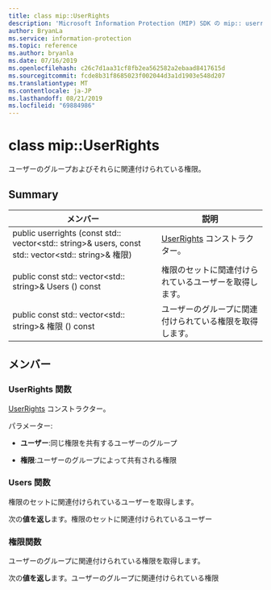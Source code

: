 ```yaml
---
title: class mip::UserRights
description: 'Microsoft Information Protection (MIP) SDK の mip:: userrights クラスについて説明します。'
author: BryanLa
ms.service: information-protection
ms.topic: reference
ms.author: bryanla
ms.date: 07/16/2019
ms.openlocfilehash: c26c7d1aa31cf8fb2ea562582a2ebaad8417615d
ms.sourcegitcommit: fcde8b31f8685023f002044d3a1d1903e548d207
ms.translationtype: MT
ms.contentlocale: ja-JP
ms.lasthandoff: 08/21/2019
ms.locfileid: "69884986"
---
```

# <a name="class-mipuserrights"></a>class mip::UserRights 
ユーザーのグループおよびそれらに関連付けられている権限。
  
## <a name="summary"></a>Summary
 メンバー                        | 説明                                
--------------------------------|---------------------------------------------
public userrights (const std:: vector\<std:: string\>& users, const std:: vector\<std:: string\>& 権限)  |  [UserRights](class_mip_userrights.md) コンストラクター。
public const std:: vector\<std:: string\>& Users () const  |  権限のセットに関連付けられているユーザーを取得します。
public const std:: vector\<std:: string\>& 権限 () const  |  ユーザーのグループに関連付けられている権限を取得します。
  
## <a name="members"></a>メンバー
  
### <a name="userrights-function"></a>UserRights 関数
[UserRights](class_mip_userrights.md) コンストラクター。

パラメーター:  
* **ユーザー**:同じ権限を共有するユーザーのグループ 


* **権限**:ユーザーのグループによって共有される権限


  
### <a name="users-function"></a>Users 関数
権限のセットに関連付けられているユーザーを取得します。

  
次の**値を返し**ます。権限のセットに関連付けられているユーザー
  
### <a name="rights-function"></a>権限関数
ユーザーのグループに関連付けられている権限を取得します。

  
次の**値を返し**ます。ユーザーのグループに関連付けられている権限